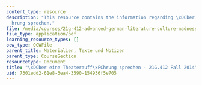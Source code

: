 ```yaml
---
content_type: resource
description: "This resource contains the information regarding \xDCber eine theaterauff\xFC\
  hrung sprechen."
file: /media/courses/21g-412-advanced-german-literature-culture-madness-murder-mysteries-fall-2014/7301edd261e83ea43590154936f5e705_MIT21G_412F14_Wo10-11_Ueb.pdf
file_type: application/pdf
learning_resource_types: []
ocw_type: OCWFile
parent_title: Materialien, Texte und Notizen
parent_type: CourseSection
resourcetype: Document
title: "\xDCber eine Theaterauff\xFChrung sprechen - 21G.412 Fall 2014"
uid: 7301edd2-61e8-3ea4-3590-154936f5e705
---
```

